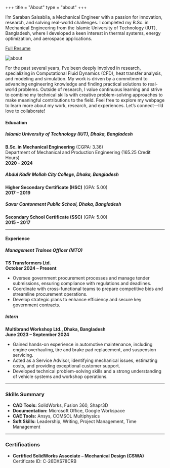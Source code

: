 +++
title = "About"
type = "about"
+++

I’m Saraban Salsabila, a Mechanical Engineer with a passion for innovation, research, and solving real-world challenges. I completed my B.Sc. in Mechanical Engineering from the Islamic University of Technology (IUT), Bangladesh, where I developed a keen interest in thermal systems, energy optimization, and aerospace applications.

[Full Resume](../resume.pdf)

![about](../images/about.jpg)

For the past several years, I’ve been deeply involved in research, specializing in Computational Fluid Dynamics (CFD), heat transfer analysis, and modeling and simulation. My work is driven by a commitment to advancing engineering knowledge and finding practical solutions to real-world problems.
Outside of research, I value continuous learning and strive to combine my technical skills with creative problem-solving approaches to make meaningful contributions to the field.
Feel free to explore my webpage to learn more about my work, research, and experiences. Let’s connect—I’d love to collaborate!

#### Education

##### Islamic University of Technology (IUT), Dhaka, Bangladesh
**B.Sc. in Mechanical Engineering** (CGPA: 3.36)  
Department of Mechanical and Production Engineering (165.25 Credit Hours)  
**2020 – 2024**

##### Abdul Kadir Mollah City College, Dhaka, Bangladesh
**Higher Secondary Certificate (HSC)** (GPA: 5.00)  
**2017 – 2019**

##### Savar Cantonment Public School, Dhaka, Bangladesh
**Secondary School Certificate (SSC)** (GPA: 5.00)  
**2015 – 2017**

---

#### Experience

##### Management Trainee Officer (MTO)
**TS Transformers Ltd.**  
**October 2024 – Present**
- Oversee government procurement processes and manage tender submissions, ensuring compliance with regulations and deadlines.
- Coordinate with cross-functional teams to prepare competitive bids and streamline procurement operations.
- Develop strategic plans to enhance efficiency and secure key government contracts.

##### Intern
**Multibrand Workshop Ltd., Dhaka, Bangladesh**  
**June 2023 – September 2024**
- Gained hands-on experience in automotive maintenance, including engine overhauling, tire and brake pad replacement, and suspension servicing.
- Acted as a Service Advisor, identifying mechanical issues, estimating costs, and providing exceptional customer support.
- Developed technical problem-solving skills and a strong understanding of vehicle systems and workshop operations.

---

### Skills Summary

- **CAD Tools:** SolidWorks, Fusion 360, Shapr3D
- **Documentation:** Microsoft Office, Google Workspace
- **CAE Tools:** Ansys, COMSOL Multiphysics
- **Soft Skills:** Leadership, Writing, Project Management, Time Management

---

### Certifications

- **Certified SolidWorks Associate – Mechanical Design (CSWA)**  
  Certificate ID: C-26DXS78CRB  
